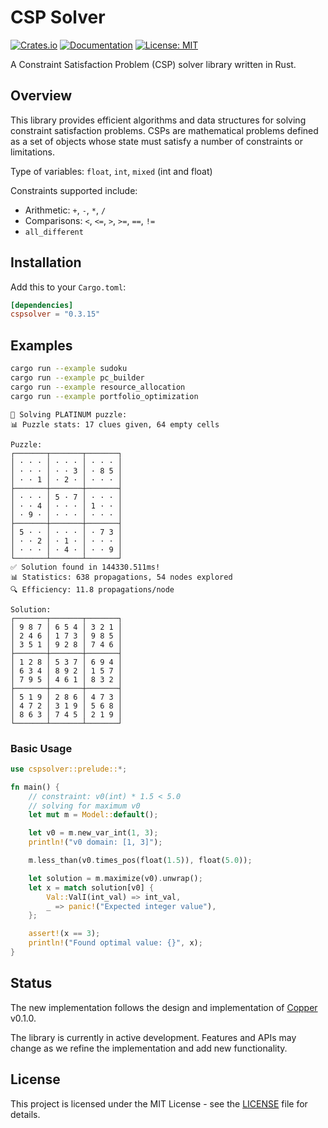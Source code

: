 # CSP Solver

[![Crates.io](https://img.shields.io/crates/v/cspsolver.svg?color=blue)](https://crates.io/crates/cspsolver)
[![Documentation](https://docs.rs/cspsolver/badge.svg)](https://docs.rs/cspsolver)
[![License: MIT](https://img.shields.io/badge/License-MIT-blue.svg)](https://opensource.org/licenses/MIT)

A Constraint Satisfaction Problem (CSP) solver library written in Rust.

## Overview

This library provides efficient algorithms and data structures for solving constraint satisfaction problems. CSPs are mathematical problems defined as a set of objects whose state must satisfy a number of constraints or limitations.

Type of variables: `float`, `int`, `mixed` (int and float)

Constraints supported include:
- Arithmetic: `+`, `-`, `*`, `/`
- Comparisons: `<`, `<=`, `>`, `>=`, `==`, `!=`
- `all_different`

## Installation

Add this to your `Cargo.toml`:

```toml
[dependencies]
cspsolver = "0.3.15"
```


## Examples

```bash
cargo run --example sudoku
cargo run --example pc_builder
cargo run --example resource_allocation
cargo run --example portfolio_optimization
```

```
🧩 Solving PLATINUM puzzle:
📊 Puzzle stats: 17 clues given, 64 empty cells

Puzzle:
┌───────┬───────┬───────┐
│ · · · │ · · · │ · · · │
│ · · · │ · · 3 │ · 8 5 │
│ · · 1 │ · 2 · │ · · · │
├───────┼───────┼───────┤
│ · · · │ 5 · 7 │ · · · │
│ · · 4 │ · · · │ 1 · · │
│ · 9 · │ · · · │ · · · │
├───────┼───────┼───────┤
│ 5 · · │ · · · │ · 7 3 │
│ · · 2 │ · 1 · │ · · · │
│ · · · │ · 4 · │ · · 9 │
└───────┴───────┴───────┘
✅ Solution found in 144330.511ms!
📊 Statistics: 638 propagations, 54 nodes explored
🔍 Efficiency: 11.8 propagations/node

Solution:
┌───────┬───────┬───────┐
│ 9 8 7 │ 6 5 4 │ 3 2 1 │
│ 2 4 6 │ 1 7 3 │ 9 8 5 │
│ 3 5 1 │ 9 2 8 │ 7 4 6 │
├───────┼───────┼───────┤
│ 1 2 8 │ 5 3 7 │ 6 9 4 │
│ 6 3 4 │ 8 9 2 │ 1 5 7 │
│ 7 9 5 │ 4 6 1 │ 8 3 2 │
├───────┼───────┼───────┤
│ 5 1 9 │ 2 8 6 │ 4 7 3 │
│ 4 7 2 │ 3 1 9 │ 5 6 8 │
│ 8 6 3 │ 7 4 5 │ 2 1 9 │
└───────┴───────┴───────┘

```



### Basic Usage

```rust
use cspsolver::prelude::*;

fn main() {
    // constraint: v0(int) * 1.5 < 5.0
    // solving for maximum v0
    let mut m = Model::default();

    let v0 = m.new_var_int(1, 3);
    println!("v0 domain: [1, 3]");

    m.less_than(v0.times_pos(float(1.5)), float(5.0));

    let solution = m.maximize(v0).unwrap();
    let x = match solution[v0] {
        Val::ValI(int_val) => int_val,
        _ => panic!("Expected integer value"),
    };

    assert!(x == 3);
    println!("Found optimal value: {}", x);
}
```


## Status

The new implementation follows the design and implementation of [Copper](https://docs.rs/copper/0.1.0/copper/) v0.1.0.

The library is currently in active development. Features and APIs may change as we refine the implementation and add new functionality.

## License

This project is licensed under the MIT License - see the [LICENSE](LICENSE) file for details.

